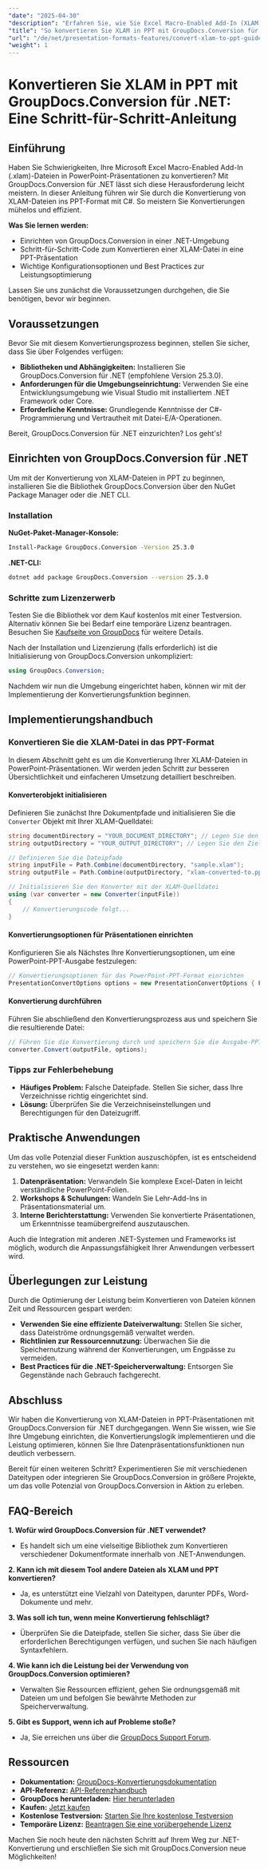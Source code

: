 ```yaml
---
"date": "2025-04-30"
"description": "Erfahren Sie, wie Sie Excel Macro-Enabled Add-In (XLAM)-Dateien mit GroupDocs.Conversion für .NET nahtlos in PowerPoint-Präsentationen konvertieren. Folgen Sie dieser umfassenden Anleitung."
"title": "So konvertieren Sie XLAM in PPT mit GroupDocs.Conversion für .NET – Eine Schritt-für-Schritt-Anleitung"
"url": "/de/net/presentation-formats-features/convert-xlam-to-ppt-guide-groupdocs-conversion-net/"
"weight": 1
---
```


# Konvertieren Sie XLAM in PPT mit GroupDocs.Conversion für .NET: Eine Schritt-für-Schritt-Anleitung

## Einführung

Haben Sie Schwierigkeiten, Ihre Microsoft Excel Macro-Enabled Add-In (.xlam)-Dateien in PowerPoint-Präsentationen zu konvertieren? Mit GroupDocs.Conversion für .NET lässt sich diese Herausforderung leicht meistern. In dieser Anleitung führen wir Sie durch die Konvertierung von XLAM-Dateien ins PPT-Format mit C#. So meistern Sie Konvertierungen mühelos und effizient.

**Was Sie lernen werden:**
- Einrichten von GroupDocs.Conversion in einer .NET-Umgebung
- Schritt-für-Schritt-Code zum Konvertieren einer XLAM-Datei in eine PPT-Präsentation
- Wichtige Konfigurationsoptionen und Best Practices zur Leistungsoptimierung

Lassen Sie uns zunächst die Voraussetzungen durchgehen, die Sie benötigen, bevor wir beginnen.

## Voraussetzungen

Bevor Sie mit diesem Konvertierungsprozess beginnen, stellen Sie sicher, dass Sie über Folgendes verfügen:

- **Bibliotheken und Abhängigkeiten:** Installieren Sie GroupDocs.Conversion für .NET (empfohlene Version 25.3.0).
- **Anforderungen für die Umgebungseinrichtung:** Verwenden Sie eine Entwicklungsumgebung wie Visual Studio mit installiertem .NET Framework oder Core.
- **Erforderliche Kenntnisse:** Grundlegende Kenntnisse der C#-Programmierung und Vertrautheit mit Datei-E/A-Operationen.

Bereit, GroupDocs.Conversion für .NET einzurichten? Los geht's!

## Einrichten von GroupDocs.Conversion für .NET

Um mit der Konvertierung von XLAM-Dateien in PPT zu beginnen, installieren Sie die Bibliothek GroupDocs.Conversion über den NuGet Package Manager oder die .NET CLI.

### Installation

**NuGet-Paket-Manager-Konsole:**
```bash
Install-Package GroupDocs.Conversion -Version 25.3.0
```

**.NET-CLI:**
```bash
dotnet add package GroupDocs.Conversion --version 25.3.0
```

### Schritte zum Lizenzerwerb

Testen Sie die Bibliothek vor dem Kauf kostenlos mit einer Testversion. Alternativ können Sie bei Bedarf eine temporäre Lizenz beantragen. Besuchen Sie [Kaufseite von GroupDocs](https://purchase.groupdocs.com/buy) für weitere Details.

Nach der Installation und Lizenzierung (falls erforderlich) ist die Initialisierung von GroupDocs.Conversion unkompliziert:
```csharp
using GroupDocs.Conversion;
```
Nachdem wir nun die Umgebung eingerichtet haben, können wir mit der Implementierung der Konvertierungsfunktion beginnen.

## Implementierungshandbuch

### Konvertieren Sie die XLAM-Datei in das PPT-Format

In diesem Abschnitt geht es um die Konvertierung Ihrer XLAM-Dateien in PowerPoint-Präsentationen. Wir werden jeden Schritt zur besseren Übersichtlichkeit und einfacheren Umsetzung detailliert beschreiben.

#### Konverterobjekt initialisieren

Definieren Sie zunächst Ihre Dokumentpfade und initialisieren Sie die `Converter` Objekt mit Ihrer XLAM-Quelldatei:
```csharp
string documentDirectory = "YOUR_DOCUMENT_DIRECTORY"; // Legen Sie den Quellverzeichnispfad fest
string outputDirectory = "YOUR_OUTPUT_DIRECTORY"; // Legen Sie den Zielverzeichnispfad fest

// Definieren Sie die Dateipfade
string inputFile = Path.Combine(documentDirectory, "sample.xlam");
string outputFile = Path.Combine(outputDirectory, "xlam-converted-to.ppt");

// Initialisieren Sie den Konverter mit der XLAM-Quelldatei
using (var converter = new Converter(inputFile))
{
    // Konvertierungscode folgt...
}
```

#### Konvertierungsoptionen für Präsentationen einrichten

Konfigurieren Sie als Nächstes Ihre Konvertierungsoptionen, um eine PowerPoint-PPT-Ausgabe festzulegen:
```csharp
// Konvertierungsoptionen für das PowerPoint-PPT-Format einrichten
PresentationConvertOptions options = new PresentationConvertOptions { Format = PresentationFileType.Ppt };
```

#### Konvertierung durchführen

Führen Sie abschließend den Konvertierungsprozess aus und speichern Sie die resultierende Datei:
```csharp
// Führen Sie die Konvertierung durch und speichern Sie die Ausgabe-PPT-Datei
converter.Convert(outputFile, options);
```

### Tipps zur Fehlerbehebung

- **Häufiges Problem:** Falsche Dateipfade. Stellen Sie sicher, dass Ihre Verzeichnisse richtig eingerichtet sind.
- **Lösung:** Überprüfen Sie die Verzeichniseinstellungen und Berechtigungen für den Dateizugriff.

## Praktische Anwendungen

Um das volle Potenzial dieser Funktion auszuschöpfen, ist es entscheidend zu verstehen, wo sie eingesetzt werden kann:
1. **Datenpräsentation:** Verwandeln Sie komplexe Excel-Daten in leicht verständliche PowerPoint-Folien.
2. **Workshops & Schulungen:** Wandeln Sie Lehr-Add-Ins in Präsentationsmaterial um.
3. **Interne Berichterstattung:** Verwenden Sie konvertierte Präsentationen, um Erkenntnisse teamübergreifend auszutauschen.

Auch die Integration mit anderen .NET-Systemen und Frameworks ist möglich, wodurch die Anpassungsfähigkeit Ihrer Anwendungen verbessert wird.

## Überlegungen zur Leistung

Durch die Optimierung der Leistung beim Konvertieren von Dateien können Zeit und Ressourcen gespart werden:
- **Verwenden Sie eine effiziente Dateiverwaltung:** Stellen Sie sicher, dass Dateiströme ordnungsgemäß verwaltet werden.
- **Richtlinien zur Ressourcennutzung:** Überwachen Sie die Speichernutzung während der Konvertierungen, um Engpässe zu vermeiden.
- **Best Practices für die .NET-Speicherverwaltung:** Entsorgen Sie Gegenstände nach Gebrauch fachgerecht.

## Abschluss

Wir haben die Konvertierung von XLAM-Dateien in PPT-Präsentationen mit GroupDocs.Conversion für .NET durchgegangen. Wenn Sie wissen, wie Sie Ihre Umgebung einrichten, die Konvertierungslogik implementieren und die Leistung optimieren, können Sie Ihre Datenpräsentationsfunktionen nun deutlich verbessern.

Bereit für einen weiteren Schritt? Experimentieren Sie mit verschiedenen Dateitypen oder integrieren Sie GroupDocs.Conversion in größere Projekte, um das volle Potenzial von GroupDocs.Conversion in Aktion zu erleben.

## FAQ-Bereich

**1. Wofür wird GroupDocs.Conversion für .NET verwendet?**
   - Es handelt sich um eine vielseitige Bibliothek zum Konvertieren verschiedener Dokumentformate innerhalb von .NET-Anwendungen.

**2. Kann ich mit diesem Tool andere Dateien als XLAM und PPT konvertieren?**
   - Ja, es unterstützt eine Vielzahl von Dateitypen, darunter PDFs, Word-Dokumente und mehr.

**3. Was soll ich tun, wenn meine Konvertierung fehlschlägt?**
   - Überprüfen Sie die Dateipfade, stellen Sie sicher, dass Sie über die erforderlichen Berechtigungen verfügen, und suchen Sie nach häufigen Syntaxfehlern.

**4. Wie kann ich die Leistung bei der Verwendung von GroupDocs.Conversion optimieren?**
   - Verwalten Sie Ressourcen effizient, gehen Sie ordnungsgemäß mit Dateien um und befolgen Sie bewährte Methoden zur Speicherverwaltung.

**5. Gibt es Support, wenn ich auf Probleme stoße?**
   - Ja, Sie erreichen uns über die [GroupDocs Support Forum](https://forum.groupdocs.com/c/conversion/10).

## Ressourcen

- **Dokumentation:** [GroupDocs-Konvertierungsdokumentation](https://docs.groupdocs.com/conversion/net/)
- **API-Referenz:** [API-Referenzhandbuch](https://reference.groupdocs.com/conversion/net/)
- **GroupDocs herunterladen:** [Hier herunterladen](https://releases.groupdocs.com/conversion/net/)
- **Kaufen:** [Jetzt kaufen](https://purchase.groupdocs.com/buy)
- **Kostenlose Testversion:** [Starten Sie Ihre kostenlose Testversion](https://releases.groupdocs.com/conversion/net/)
- **Temporäre Lizenz:** [Beantragen Sie eine vorübergehende Lizenz](https://purchase.groupdocs.com/temporary-license/)

Machen Sie noch heute den nächsten Schritt auf Ihrem Weg zur .NET-Konvertierung und erschließen Sie sich mit GroupDocs.Conversion neue Möglichkeiten!